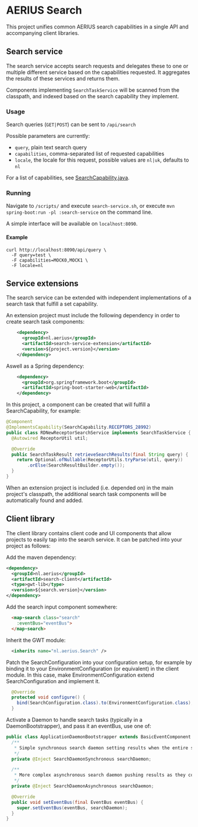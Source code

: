 # AERIUS Search

This project unifies common AERIUS search capabilities in a single API and accompanying client libraries.

## Search service

The search service accepts search requests and delegates these to one or multiple different service based on the capabilities requested. It aggregates the results of these services and returns them.

Components implementing `SearchTaskService` will be scanned from the classpath, and indexed based on the search capability they implement.

### Usage

Search queries (`GET|POST`) can be sent to `/api/search`

Possible parameters are currently:

- `query`, plain text search query
- `capabilities`, comma-separated list of requested capabilities
- `locale`, the locale for this request, possible values are `nl|uk`, defaults to `nl`

For a list of capabilities, see [SearchCapability.java](search-shared/src/main/java/nl/aerius/search/domain/SearchCapability.java).

### Running

Navigate to `/scripts/` and execute `search-service.sh`, or execute `mvn spring-boot:run -pl :search-service` on the command line.

A simple interface will be available on `localhost:8090`.

#### Example

```shell
curl http://localhost:8090/api/query \
  -F query=test \
  -F capabilities=MOCK0,MOCK1 \
  -F locale=nl
```

## Service extensions

The search service can be extended with independent implementations of a search task that fulfill a set capability.

An extension project must include the following dependency in order to create search task components:

```xml
    <dependency>
      <groupId>nl.aerius</groupId>
      <artifactId>search-service-extension</artifactId>
      <version>${project.version}</version>
    </dependency>
```

Aswell as a Spring dependency:

```xml
    <dependency>
      <groupId>org.springframework.boot</groupId>
      <artifactId>spring-boot-starter-web</artifactId>
    </dependency>
```

In this project, a component can be created that will fulfill a SearchCapability, for example:

```java
@Component
@ImplementsCapability(SearchCapability.RECEPTORS_28992)
public class RDNewReceptorSearchService implements SearchTaskService {
  @Autowired ReceptorUtil util;

  @Override
  public SearchTaskResult retrieveSearchResults(final String query) {
    return Optional.ofNullable(ReceptorUtils.tryParse(util, query))
        .orElse(SearchResultBuilder.empty());
  }
}
```

When an extension project is included (i.e. depended on) in the main project's classpath, the additional search task components will be automatically found and added.

## Client library

The client library contains client code and UI components that allow projects to easily tap into the search service. It can be patched into your project as follows:

Add the maven dependency:

```xml
<dependency>
  <groupId>nl.aerius</groupId>
  <artifactId>search-client</artifactId>
  <type>gwt-lib</type>
  <version>${search.version}</version>
</dependency>
```

Add the search input component somewhere:

```html
  <map-search class="search"
    :eventBus="eventBus">
  </map-search>
```

Inherit the GWT module:

```xml
  <inherits name="nl.aerius.Search" />
```

Patch the SearchConfiguration into your configuration setup, for example by binding it to your EnvironmentConfiguration (or equivalent) in the client module. In this case, make EnvironmentConfiguration extend SearchConfiguration and implement it.

```java
  @Override
  protected void configure() {
    bind(SearchConfiguration.class).to(EnvironmentConfiguration.class);
  }
```

Activate a Daemon to handle search tasks (typically in a DaemonBootstrapper), and pass it an eventBus, use one of:


```java
public class ApplicationDaemonBootstrapper extends BasicEventComponent implements DaemonBootstrapper {
  /**
   * Simple synchronous search daemon setting results when the entire search query has completed.
   */
  private @Inject SearchDaemonSynchronous searchDaemon;

  /**
   * More complex asynchronous search daemon pushing results as they come in, by polling the search service.
   */
  private @Inject SearchDaemonAsynchronous searchDaemon;

  @Override
  public void setEventBus(final EventBus eventBus) {
    super.setEventBus(eventBus, searchDaemon);
  }
}
```
